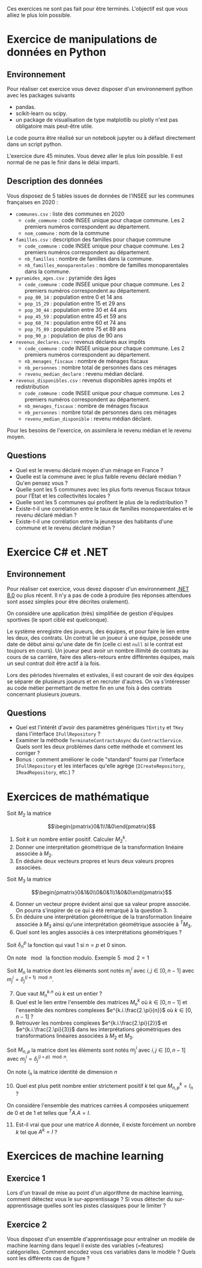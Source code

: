 Ces exercices ne sont pas fait pour être terminés. L'objectif est que vous alliez le plus loin possible.

# Exercice de manipulations de données en Python

## Environnement
Pour réaliser cet exercice vous devez disposer d'un environnement python avec les packages suivants
* pandas.
* scikit-learn ou scipy.
* un package de visualisation de type matplotlib ou plotly n'est pas obligatoire mais peut-être utile.

Le code pourra être réalisé sur un notebook jupyter ou à défaut directement dans un script python.

L'exercice dure 45 minutes. Vous devez aller le plus loin possible. Il est normal de ne pas le finir dans le délai imparti. 

## Description des données
Vous disposez de 5 tables issues de données de l'INSEE sur les communes françaises en 2020 :
* `communes.csv` : liste des communes en 2020
    * `code_commune` : code INSEE unique pour chaque commune. Les 2 premiers numéros correspondent au département.
    * `nom_commune` : nom de la commune
* `familles.csv` : description des familles pour chaque commune
    * `code_commune` : code INSEE unique pour chaque commune. Les 2 premiers numéros correspondent au département.
    * `nb_familles` : nombre de familles dans la commune.
    * `nb_familles_monoparentales` : nombre de familles monoparentales dans la commune.
* `pyramides_ages.csv` : pyramide des âges
    * `code_commune` : code INSEE unique pour chaque commune. Les 2 premiers numéros correspondent au département.
    * `pop_00_14` : population entre 0 et 14 ans
    * `pop_15_29` : population entre 15 et 29 ans
    * `pop_30_44` : population entre 30 et 44 ans
    * `pop_45_59` : population entre 45 et 59 ans
    * `pop_60_74` : population entre 60 et 74 ans
    * `pop_75_89` : population entre 75 et 89 ans
    * `pop_90_p` : population de plus de 90 ans
* `revenus_declares.csv` : revenus déclarés aux impôts
    * `code_commune` : code INSEE unique pour chaque commune. Les 2 premiers numéros correspondent au département. 
    * `nb_menages_fiscaux` : nombre de ménages fiscaux
    * `nb_personnes` : nombre total de personnes dans ces ménages
    * `revenu_median_declare` : revenu médian déclaré.
* `revenus_disponibles.csv` : revenus disponibles après impôts et redistribution
    * `code_commune` : code INSEE unique pour chaque commune. Les 2 premiers numéros correspondent au département. 
    * `nb_menages_fiscaux` : nombre de ménages fiscaux
    * `nb_personnes` : nombre total de personnes dans ces ménages
    * `revenu_median_disponible` : revenu médian déclaré.

Pour les besoins de l'exercice, on assimilera le revenu médian et le revenu moyen. 

## Questions
* Quel est le revenu déclaré moyen d'un ménage en France ?
* Quelle est la commune avec le plus faible revenu déclaré médian ? Qu'en pensez vous ?
* Quelle sont les 5 communes avec les plus forts revenus fiscaux totaux pour l’État et les collectivités locales ? 
* Quelle sont les 5 communes qui profitent le plus de la redistribution ?
* Existe-t-il une corrélation entre le taux de familles monoparentales et le revenu déclaré médian ?
* Existe-t-il une corrélation entre la jeunesse des habitants d'une commune et le revenu déclaré médian ?

# Exercice C# et .NET

## Environnement

Pour réaliser cet exercice, vous devez disposer d'un environnement [.NET 8.0](https://dotnet.microsoft.com/en-us/download/dotnet/8.0) ou plus récent.
Il n'y a pas de code à produire (les réponses attendues sont assez simples pour être décrites oralement).

On considère une application (très) simplifiée de gestion d'équipes sportives (le sport ciblé est quelconque).

Le système enregistre des joueurs, des équipes, et pour faire le lien entre les deux, des contrats.
Un contrat lie un joueur à une équipe, possède une date de début ainsi qu'une date de fin (celle ci est `null` si le contrat est toujours en cours).
Un joueur peut avoir un nombre illimité de contrats au cours de sa carrière, faire des allers-retours entre différentes équipes, mais un seul contrat doit être actif à la fois.

Lors des périodes hivernales et estivales, il est courant de voir des équipes se séparer de plusieurs joueurs et en recruter d'autres.
On va s'intéresser au code métier permettant de mettre fin en une fois à des contrats concernant plusieurs joueurs.

## Questions

* Quel est l'intérêt d'avoir des paramètres génériques `TEntity` et `TKey` dans l'interface `IFullRepository` ?
* Examiner la méthode `TerminateContractsAsync` du `ContractService`. Quels sont les deux problèmes dans cette méthode et comment les corriger ?
* Bonus : comment améliorer le code "standard" fourni par l'interface `IFullRepository` et les interfaces qu'elle agrège (`ICreateRepository`, `IReadRepository`, etc.) ?

# Exercices de mathématique

Soit $M_2$ la matrice
```math
\begin{pmatrix}0&1\\1&0\end{pmatrix}
```

1. Soit $k$ un nombre entier positif. Calculer $M_2^k$.
2. Donner une interprétation géométrique de la transformation linéaire associée à $M_2$.
3. En déduire deux vecteurs propres et leurs deux valeurs propres associées.

Soit $M_3$ la matrice
```math
\begin{pmatrix}0&1&0\\0&0&1\\1&0&0\end{pmatrix}
```

4. Donner un vecteur propre évident ainsi que sa valeur propre associée. On pourra s'inspirer de ce qui a été remarqué à la question 3.
5. En déduire une interprétation géométrique de la transformation linéaire associée à $M_3$ ainsi qu'une interprétation géométrique associée à $^TM_3$.
7. Quel sont les angles associés à ces interprétations géométriques ?

Soit $\delta_n^p$ la fonction qui vaut 1 si $n=p$ et 0 sinon.

On note $\mod{}$ la fonction modulo. Exemple $5\mod{2}=1$

Soit $M_n$ la matrice dont les éléments sont notés $m^i_j$ avec $i,j \in \left[0,n-1\right]$ avec $m^i_j = \delta^{\left(i+1\right)\mod{n}}_j$.

7. Que vaut $M_n^{k.n}$ où $k$ est un entier ?
8. Quel est le lien entre l'ensemble des matrices $M_n^k$ où $k \in \left[0,n-1\right]$ et l'ensemble des nombres complexes $e^{k.i.\frac{2.\pi}{n}}$ où $k \in \left[0,n-1\right]$ ?
9. Retrouver les nombres complexes $e^{k.i.\frac{2.\pi}{2}}$ et $e^{k.i.\frac{2.\pi}{3}}$ dans les interprétations géométriques des transformations linéaires associées à $M_2$ et $M_3$.

Soit $M_{n,p}$ la matrice dont les éléments sont notés $m^i_j$ avec $i,j \in \left[0,n-1\right]$ avec $m^i_j = \delta^{\left(i+p\right)\mod{n}}_j$.

On note $I_n$ la matrice identité de dimension $n$

10. Quel est plus petit nombre entier strictement positif $k$ tel que $M^k_{n,p} = I_n$ ?

On considère l'ensemble des matrices carrées $A$ composées uniquement de $0$ et de $1$ et telles que $^TA.A = I$.

11. Est-il vrai que pour une matrice $A$ donnée, il existe forcément un nombre $k$ tel que $A^k = I$ ?

# Exercices de machine learning
## Exercice 1
Lors d'un travail de mise au point d'un algorithme de machine learning, comment détectez vous le sur-apprentissage ? Si vous détecter du sur-apprentissage quelles sont les pistes classiques pour le limiter ?
## Exercice 2
Vous disposez d'un ensemble d'apprentissage pour entraîner un modèle de machine learning dans lequel il existe des variables (=features) catégorielles. Comment encodez vous ces variables dans le modèle ? Quels sont les différents cas de figure ?
